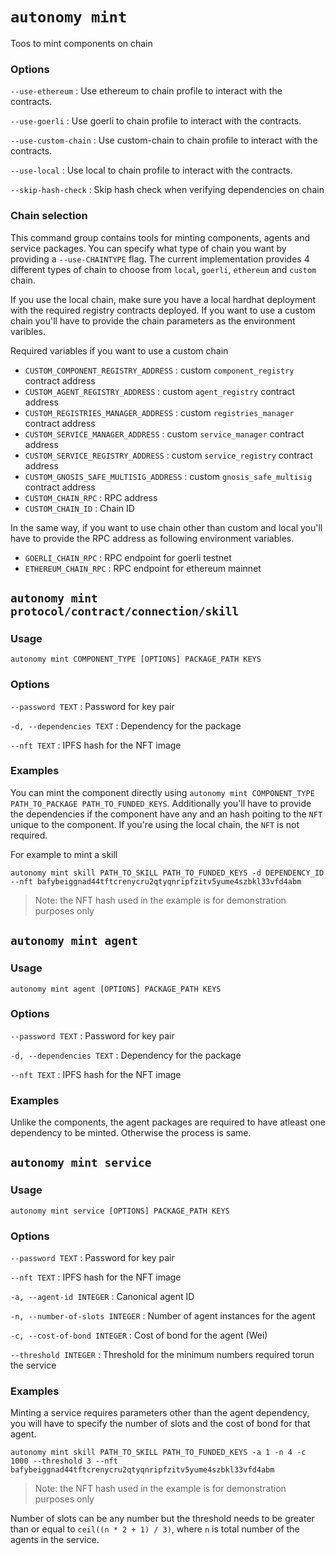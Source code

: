 # `autonomy mint`

Toos to mint components on chain

### Options

`--use-ethereum`
: Use ethereum to chain profile to interact with the contracts.

`--use-goerli`
: Use goerli to chain profile to interact with the contracts.

`--use-custom-chain`
: Use custom-chain to chain profile to interact with the contracts.

`--use-local`
: Use local to chain profile to interact with the contracts.

`--skip-hash-check`
: Skip hash check when verifying dependencies on chain

### Chain selection

This command group contains tools for minting components, agents and service packages. You can specify what type of chain you want by providing a `--use-CHAINTYPE` flag. The current implementation provides 4 different types of chain to choose from `local`, `goerli`, `ethereum` and `custom` chain. 

If you use the local chain, make sure you have a local hardhat deployment with the required registry contracts deployed. If you want to use a custom chain you'll have to provide the chain parameters as the environment varibles.

Required variables if you want to use a custom chain

- `CUSTOM_COMPONENT_REGISTRY_ADDRESS` : custom `component_registry` contract address
- `CUSTOM_AGENT_REGISTRY_ADDRESS` : custom `agent_registry` contract address
- `CUSTOM_REGISTRIES_MANAGER_ADDRESS` : custom `registries_manager` contract address
- `CUSTOM_SERVICE_MANAGER_ADDRESS` : custom `service_manager` contract address
- `CUSTOM_SERVICE_REGISTRY_ADDRESS` : custom `service_registry` contract address
- `CUSTOM_GNOSIS_SAFE_MULTISIG_ADDRESS` : custom `gnosis_safe_multisig` contract address
- `CUSTOM_CHAIN_RPC` : RPC address
- `CUSTOM_CHAIN_ID` : Chain ID

In the same way, if you want to use chain other than custom and local you'll have to provide the RPC address as following environment variables.

- `GOERLI_CHAIN_RPC` : RPC endpoint for goerli testnet
- `ETHEREUM_CHAIN_RPC` : RPC endpoint for ethereum mainnet

## `autonomy mint protocol/contract/connection/skill`

### Usage

`autonomy mint COMPONENT_TYPE [OPTIONS] PACKAGE_PATH KEYS`

### Options

`--password TEXT`
: Password for key pair

`-d, --dependencies TEXT`
: Dependency for the package

`--nft TEXT`
: IPFS hash for the NFT image

### Examples

You can mint the component directly using `autonomy mint COMPONENT_TYPE PATH_TO_PACKAGE PATH_TO_FUNDED_KEYS`. Additionally you'll have to provide the dependencies if the component have any and an hash poiting to the `NFT` unique to the component. If you're using the local chain, the `NFT` is not required.

For example to mint a skill

`autonomy mint skill PATH_TO_SKILL PATH_TO_FUNDED_KEYS -d DEPENDENCY_ID --nft bafybeiggnad44tftcrenycru2qtyqnripfzitv5yume4szbkl33vfd4abm` 

> Note: the NFT hash used in the example is for demonstration purposes only

## `autonomy mint agent`

### Usage

`autonomy mint agent [OPTIONS] PACKAGE_PATH KEYS`

### Options

`--password TEXT`
: Password for key pair

`-d, --dependencies TEXT`
: Dependency for the package

`--nft TEXT`
: IPFS hash for the NFT image

### Examples

Unlike the components, the agent packages are required to have atleast one dependency to be minted. Otherwise the process is same.

## `autonomy mint service`

### Usage

`autonomy mint service [OPTIONS] PACKAGE_PATH KEYS`

### Options
  
`--password TEXT`
: Password for key pair

`--nft TEXT`
: IPFS hash for the NFT image

`-a, --agent-id INTEGER`
: Canonical agent ID

`-n, --number-of-slots INTEGER`
: Number of agent instances for the agent

`-c, --cost-of-bond INTEGER`
: Cost of bond for the agent (Wei)

`--threshold INTEGER`
: Threshold for the minimum numbers required torun the service

### Examples

Minting a service requires parameters other than the agent dependency, you will have to specify the number of slots and the cost of bond for that agent.

`autonomy mint skill PATH_TO_SKILL PATH_TO_FUNDED_KEYS -a 1 -n 4 -c 1000 --threshold 3 --nft bafybeiggnad44tftcrenycru2qtyqnripfzitv5yume4szbkl33vfd4abm` 

> Note: the NFT hash used in the example is for demonstration purposes only

Number of slots can be any number but the threshold needs to be greater than or equal to `ceil((n * 2 + 1) / 3)`, where `n` is total number of the agents in the service.
